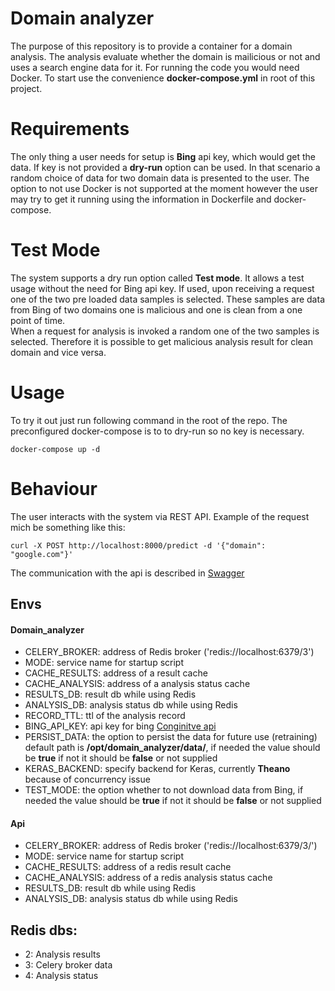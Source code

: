 Domain analyzer
=========
The purpose of this repository is to provide a container for a domain analysis. The analysis evaluate whether the domain is 
mailicious or not and uses a search engine data for it. For running the code you would need Docker. To start use the convenience **docker-compose.yml** in root of this project.

Requirements
=========
The only thing a user needs for setup is **Bing** api key, which would get the data. If key is not provided a **dry-run** option can be used.
In that scenario a random choice of data for two domain data is presented to the user. The option to not use Docker is not supported at the moment however the user 
may try to get it running using the information in Dockerfile and docker-compose.

Test Mode
=========
The system supports a dry run option called **Test mode**. It allows a test usage without the need for Bing api key. If used, upon receiving a request one
of the two pre loaded data samples is selected. These samples are data from Bing of two domains one is malicious and one is clean from a one point of time.   
When a request for analysis is invoked a random one of the two samples is selected. Therefore it is possible to get malicious analysis result for clean domain and vice versa.


Usage
=========
To try it out just run following command in the root of the repo. The preconfigured docker-compose is to to dry-run so no key is necessary.

`docker-compose up -d`

Behaviour
=========
The user interacts with the system via REST API. Example of the request mich be something like this:

`curl -X POST http://localhost:8000/predict -d '{"domain": "google.com"}'`

The communication with the api is described in [Swagger](https://app.swaggerhub.com/apis/Narzhan/Oraculum/1.0.0)  

Envs
----------

#### Domain_analyzer 
- CELERY_BROKER: address of Redis broker ('redis://localhost:6379/3')
- MODE: service name for startup script
- CACHE_RESULTS: address of a result cache
- CACHE_ANALYSIS: address of a analysis status cache
- RESULTS_DB: result db while using Redis
- ANALYSIS_DB: analysis status db  while using Redis
- RECORD_TTL: ttl of the analysis record
- BING_API_KEY: api key for bing [Conginitve api](https://azure.microsoft.com/en-us/services/cognitive-services/)
- PERSIST_DATA: the option to persist the data for future use (retraining) default path is **/opt/domain_analyzer/data/**, if needed the value should be **true** if not it should be **false** or not supplied
- KERAS_BACKEND: specify backend for Keras, currently **Theano** because of concurrency issue
- TEST_MODE: the option whether to not download data from Bing, if needed the value should be **true** if not it should be **false** or not supplied
 
#### Api 
- CELERY_BROKER: address of Redis broker ('redis://localhost:6379/3/')
- MODE: service name for startup script
- CACHE_RESULTS: address of a redis result cache
- CACHE_ANALYSIS: address of a redis analysis status cache
- RESULTS_DB: result db while using Redis
- ANALYSIS_DB: analysis status db  while using Redis


Redis dbs:
----------
- 2: Analysis results
- 3: Celery broker data
- 4: Analysis status
